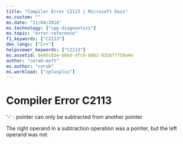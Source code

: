 ```yaml
---
title: "Compiler Error C2113 | Microsoft Docs"
ms.custom: ""
ms.date: "11/04/2016"
ms.technology: ["cpp-diagnostics"]
ms.topic: "error-reference"
f1_keywords: ["C2113"]
dev_langs: ["C++"]
helpviewer_keywords: ["C2113"]
ms.assetid: be85cb5e-b0ed-4fc9-b062-032bf7f59a4e
author: "corob-msft"
ms.author: "corob"
ms.workload: ["cplusplus"]
---
```

# Compiler Error C2113
'-' : pointer can only be subtracted from another pointer  
  
 The right operand in a subtraction operation was a pointer, but the left operand was not.